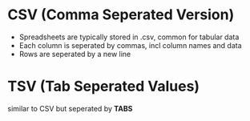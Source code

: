 # CSV (Comma Seperated Version)

- Spreadsheets are typically stored in .csv, common for tabular data
- Each column is seperated by commas, incl column names and data
- Rows are seperated by a new line
# TSV (Tab Seperated Values)
similar to CSV but seperated by **TABS**